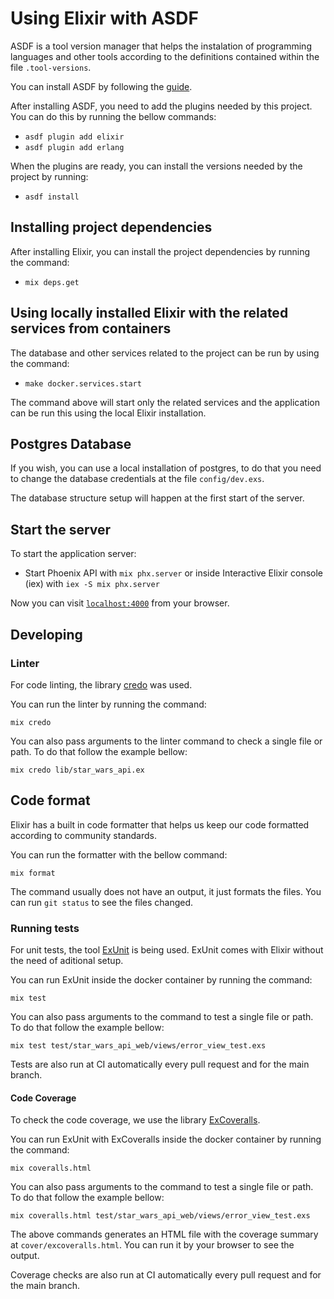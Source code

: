 # Using Elixir with ASDF

ASDF is a tool version manager that helps the instalation of programming languages and other tools according to the definitions contained within the file `.tool-versions`.

You can install ASDF by following the [guide](https://asdf-vm.com/guide/getting-started.html).

After installing ASDF, you need to add the plugins needed by this project. You can do this by running the bellow commands:

  * `asdf plugin add elixir`
  * `asdf plugin add erlang`

When the plugins are ready, you can install the versions needed by the project by running:

  * `asdf install`

## Installing project dependencies

After installing Elixir, you can install the project dependencies by running the command:

  * `mix deps.get`

## Using locally installed Elixir with the related services from containers

The database and other services related to the project can be run by using the command:

  * `make docker.services.start`

The command above will start only the related services and the application can be run this using the local Elixir installation.

## Postgres Database

If you wish, you can use a local installation of postgres, to do that you need to change the database credentials at the file `config/dev.exs`.

The database structure setup will happen at the first start of the server.

## Start the server

To start the application server:

  * Start Phoenix API with `mix phx.server` or inside Interactive Elixir console (iex) with `iex -S mix phx.server`

Now you can visit [`localhost:4000`](http://localhost:4000) from your browser.

## Developing

### Linter

For code linting, the library [credo](https://github.com/rrrene/credo) was used.

You can run the linter by running the command:

```
mix credo 
```

You can also pass arguments to the linter command to check a single file or path. To do that follow the example bellow:

```
mix credo lib/star_wars_api.ex
```

## Code format

Elixir has a built in code formatter that helps us keep our code formatted according to community standards.

You can run the formatter with the bellow command:

```
mix format
```

The command usually does not have an output, it just formats the files. You can run `git status` to see the files changed.

### Running tests

For unit tests, the tool [ExUnit](https://hexdocs.pm/ex_unit/1.12/ExUnit.html) is being used. ExUnit comes with Elixir without the need of aditional setup.

You can run ExUnit inside the docker container by running the command:

```
mix test
```

You can also pass arguments to the command to test a single file or path. To do that follow the example bellow:

```
mix test test/star_wars_api_web/views/error_view_test.exs
```

Tests are also run at CI automatically every pull request and for the main branch.

#### Code Coverage

To check the code coverage, we use the library [ExCoveralls](https://github.com/parroty/excoveralls).

You can run ExUnit with ExCoveralls inside the docker container by running the command:

```
mix coveralls.html
```

You can also pass arguments to the command to test a single file or path. To do that follow the example bellow:

```
mix coveralls.html test/star_wars_api_web/views/error_view_test.exs
```

The above commands generates an HTML file with the coverage summary at `cover/excoveralls.html`. You can run it by your browser to see the output.

Coverage checks are also run at CI automatically every pull request and for the main branch.
